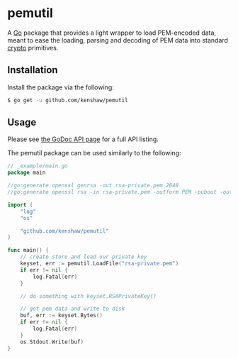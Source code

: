 # pemutil

A [Go](https://golang.org/project) package that provides a light wrapper to
load PEM-encoded data, meant to ease the loading, parsing and decoding of PEM
data into standard [crypto](https://golang.org/pkg/crypto/) primitives.

## Installation

Install the package via the following:

```sh
$ go get -u github.com/kenshaw/pemutil
```

## Usage

Please see [the GoDoc API page](http://godoc.org/github.com/kenshaw/pemutil) for a
full API listing.

The pemutil package can be used similarly to the following:

```go
// _example/main.go
package main

//go:generate openssl genrsa -out rsa-private.pem 2048
//go:generate openssl rsa -in rsa-private.pem -outform PEM -pubout -out rsa-public.pem

import (
	"log"
	"os"

	"github.com/kenshaw/pemutil"
)

func main() {
	// create store and load our private key
	keyset, err := pemutil.LoadFile("rsa-private.pem")
	if err != nil {
		log.Fatal(err)
	}

	// do something with keyset.RSAPrivateKey()

	// get pem data and write to disk
	buf, err := keyset.Bytes()
	if err != nil {
		log.Fatal(err)
	}
	os.Stdout.Write(buf)
}
```
